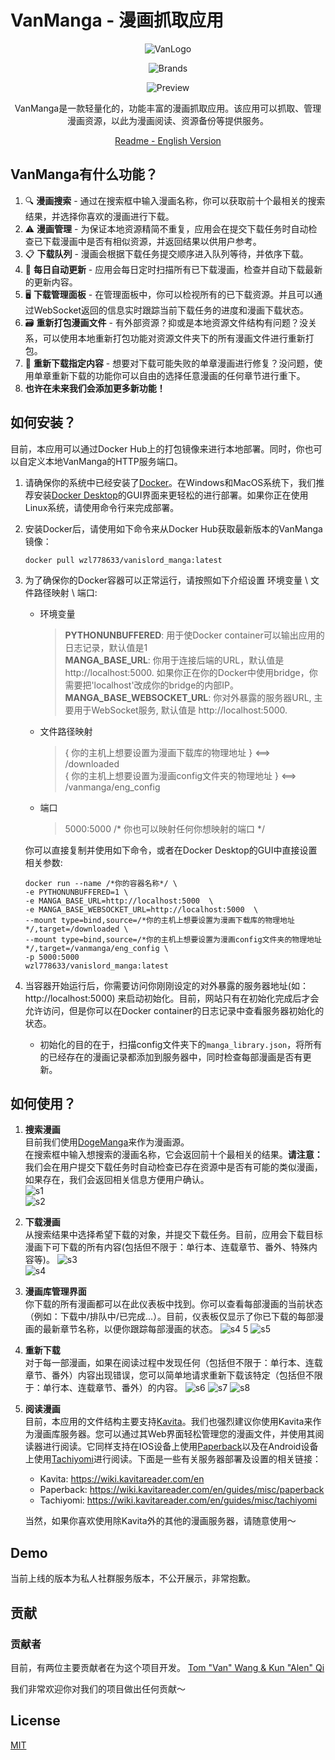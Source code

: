 # VanManga - 漫画抓取应用 
<div align="center">
  
![VanLogo](https://github.com/Alen-QK/python-vanmanga-crawler/assets/37805183/e4f30d77-a6fe-421a-b411-af73134ffdfa)  

![Brands](https://github.com/Alen-QK/python-vanmanga-crawler/assets/37805183/654e0b06-45e4-4754-8841-51abb64d019e)  

![Preview](https://github.com/Alen-QK/python-vanmanga-crawler/assets/37805183/40b1bfc5-0e74-41e3-9fe0-07ba6882ca12)

VanManga是一款轻量化的，功能丰富的漫画抓取应用。该应用可以抓取、管理漫画资源，以此为漫画阅读、资源备份等提供服务。  

[Readme - English Version](https://github.com/Alen-QK/python-vanmanga-crawler/blob/aijiangsb/dev_config/README-engVer.md)
</div>  
  
  
## VanManga有什么功能？
1. 🔍 **漫画搜索** - 通过在搜索框中输入漫画名称，你可以获取前十个最相关的搜索结果，并选择你喜欢的漫画进行下载。
2. ⚠️ **漫画管理** - 为保证本地资源精简不重复，应用会在提交下载任务时自动检查已下载漫画中是否有相似资源，并返回结果以供用户参考。
3. 📋 **下载队列** - 漫画会根据下载任务提交顺序进入队列等待，并依序下载。
4. 🔄 **每日自动更新** - 应用会每日定时扫描所有已下载漫画，检查并自动下载最新的更新内容。
5. 🖥️ **下载管理面板** - 在管理面板中，你可以检视所有的已下载资源。并且可以通过WebSocket返回的信息实时跟踪当前下载任务的进度和漫画下载状态。
6. 🗃️ **重新打包漫画文件** - 有外部资源？抑或是本地资源文件结构有问题？没关系，可以使用本地重新打包功能对资源文件夹下的所有漫画文件进行重新打包。
7. 🔧 **重新下载指定内容** - 想要对下载可能失败的单章漫画进行修复？没问题，使用单章重新下载的功能你可以自由的选择任意漫画的任何章节进行重下。
8. **也许在未来我们会添加更多新功能！**
  
  

## 如何安装？
目前，本应用可以通过Docker Hub上的打包镜像来进行本地部署。同时，你也可以自定义本地VanManga的HTTP服务端口。
1. 请确保你的系统中已经安装了[Docker](https://www.docker.com/)。在Windows和MacOS系统下，我们推荐安装[Docker Desktop](https://www.docker.com/products/docker-desktop/)的GUI界面来更轻松的进行部署。如果你正在使用Linux系统，请使用命令行来完成部署。
2. 安装Docker后，请使用如下命令来从Docker Hub获取最新版本的VanManga镜像：
    ```
   docker pull wzl778633/vanislord_manga:latest
   ```
3. 为了确保你的Docker容器可以正常运行，请按照如下介绍设置 环境变量 \  文件路径映射 \ 端口:
    - 环境变量
        >**PYTHONUNBUFFERED**: 用于使Docker container可以输出应用的日志记录，默认值是1  
        **MANGA_BASE_URL**: 你用于连接后端的URL，默认值是 http://localhost:5000. 如果你正在你的Docker中使用bridge，你需要把'localhost'改成你的bridge的内部IP。  
        **MANGA_BASE_WEBSOCKET_URL**: 你对外暴露的服务器URL, 主要用于WebSocket服务, 默认值是 http://localhost:5000.
    - 文件路径映射
        > { 你的主机上想要设置为漫画下载库的物理地址 } <==> /downloaded    
        { 你的主机上想要设置为漫画config文件夹的物理地址 } <==> /vanmanga/eng_config
    - 端口
        > 5000:5000 /* 你也可以映射任何你想映射的端口 */
    
   你可以直接复制并使用如下命令，或者在Docker Desktop的GUI中直接设置相关参数:  
    ```
   docker run --name /*你的容器名称*/ \
    -e PYTHONUNBUFFERED=1 \
    -e MANGA_BASE_URL=http://localhost:5000  \
    -e MANGA_BASE_WEBSOCKET_URL=http://localhost:5000  \
    --mount type=bind,source=/*你的主机上想要设置为漫画下载库的物理地址*/,target=/downloaded \
    --mount type=bind,source=/*你的主机上想要设置为漫画config文件夹的物理地址*/,target=/vanmanga/eng_config \
    -p 5000:5000
    wzl778633/vanislord_manga:latest
   ```
4. 当容器开始运行后，你需要访问你刚刚设定的对外暴露的服务器地址(如： http://localhost:5000) 来启动初始化。目前，网站只有在初始化完成后才会允许访问，但是你可以在Docker container的日志记录中查看服务器初始化的状态。
    - 初始化的目的在于，扫描config文件夹下的`manga_library.json`，将所有的已经存在的漫画记录都添加到服务器中，同时检查每部漫画是否有更新。
  
  
## 如何使用？
1. **搜索漫画**  
    目前我们使用[DogeManga](https://dogemanga.com/)来作为漫画源。  
    在搜索框中输入想搜索的漫画名称，它会返回前十个最相关的结果。**请注意：** 我们会在用户提交下载任务时自动检查已存在资源中是否有可能的类似漫画，如果存在，我们会返回相关信息方便用户确认。  
    ![s1](https://github.com/Alen-QK/python-vanmanga-crawler/assets/37805183/b0daddd5-faa3-41e6-aaba-2b18c8ea43a7)     
    ![s2](https://github.com/Alen-QK/python-vanmanga-crawler/assets/37805183/1b7ab286-64c6-4069-83dc-bae342fdc49a)
2. **下载漫画**  
    从搜索结果中选择希望下载的对象，并提交下载任务。目前，应用会下载目标漫画下可下载的所有内容(包括但不限于：单行本、连载章节、番外、特殊内容等)。 
    ![s3](https://github.com/Alen-QK/python-vanmanga-crawler/assets/37805183/b27b1631-0faa-46a2-96f9-645b3929907e)  
    ![s4](https://github.com/Alen-QK/python-vanmanga-crawler/assets/37805183/2b0d9c7a-e343-4ad6-8a0a-57493a87460e)
3. **漫画库管理界面**  
    你下载的所有漫画都可以在此仪表板中找到。你可以查看每部漫画的当前状态（例如：下载中/排队中/已完成...）。目前，仪表板仅显示了你已下载的每部漫画的最新章节名称，以便你跟踪每部漫画的状态。
    ![s4 5](https://github.com/Alen-QK/python-vanmanga-crawler/assets/37805183/9246f8ff-01a6-44cd-a360-10d401eafb25) 
    ![s5](https://github.com/Alen-QK/python-vanmanga-crawler/assets/37805183/3a1d2837-fad0-46bc-a953-d3d1c080eec3)
4. **重新下载**  
    对于每一部漫画，如果在阅读过程中发现任何（包括但不限于：单行本、连载章节、番外）内容出现错误，您可以简单地请求重新下载该特定（包括但不限于：单行本、连载章节、番外）的内容。
    ![s6](https://github.com/Alen-QK/python-vanmanga-crawler/assets/37805183/4b0cbb19-fb58-40ab-9e68-3e73175efa78) 
    ![s7](https://github.com/Alen-QK/python-vanmanga-crawler/assets/37805183/0b2aca2f-1a40-4d66-9671-0992f1b9ac61)
    ![s8](https://github.com/Alen-QK/python-vanmanga-crawler/assets/37805183/d19194c8-e273-4dbe-9439-53e54b0a4a3d)
5. **阅读漫画**  
    目前，本应用的文件结构主要支持[Kavita](https://github.com/Kareadita/Kavita)。我们也强烈建议你使用Kavita来作为漫画库服务器。您可以通过其Web界面轻松管理您的漫画文件，并使用其阅读器进行阅读。它同样支持在IOS设备上使用[Paperback](https://paperback.moe/)以及在Android设备上使用[Tachiyomi](https://tachiyomi.org/)进行阅读。下面是一些有关服务器部署及设置的相关链接：  
    - Kavita: https://wiki.kavitareader.com/en
    - Paperback: https://wiki.kavitareader.com/en/guides/misc/paperback
    - Tachiyomi: https://wiki.kavitareader.com/en/guides/misc/tachiyomi
   
    当然，如果你喜欢使用除Kavita外的其他的漫画服务器，请随意使用～
  
  
## Demo

当前上线的版本为私人社群服务版本，不公开展示，非常抱歉。
  
  
## 贡献
### 贡献者

目前，有两位主要贡献者在为这个项目开发。
<a href="https://github.com/Alen-QK/python-vanmanga-crawler/graphs/contributors">
Tom "Van" Wang & Kun "Alen" Qi
</a>

我们非常欢迎你对我们的项目做出任何贡献～
  
  
## License

[MIT](LICENSE)
